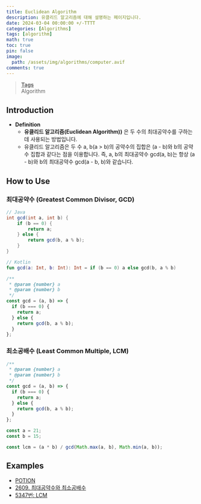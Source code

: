 ```yaml
---
title: Euclidean Algorithm
description: 유클리드 알고리즘에 대해 설명하는 페이지입니다.
date: 2024-03-04 00:00:00 +/-TTTT
categories: [Algorithms]
tags: [algorithm]
math: true
toc: true
pin: false
image:
  path: /assets/img/algorithms/computer.avif
comments: true
---
```


<blockquote class="prompt-info"><p><strong><u>Tags</u></strong> <br />
Algorithm</p></blockquote>

## Introduction

- **Definition**
  - **유클리드 알고리즘(Euclidean Algorithm))** 은 두 수의 최대공약수를 구하는데 사용되는 방법입니다.
  - 유클리드 알고리즘은 두 수 a, b(a > b)의 공약수의 집합은 (a - b)와 b의 공약수 집합과 같다는 점을 이용합니다. 즉, a, b의 최대공약수 gcd(a, b)는 항상 (a - b)와 b의 최대공약수 gcd(a - b, b)와 같습니다.

## How to Use

### 최대공약수 (Greatest Common Divisor, GCD)

```java
// Java
int gcd(int a, int b) {
    if (b == 0) {
        return a;
    } else {
        return gcd(b, a % b);
    }
}
```

```kotlin
// Kotlin
fun gcd(a: Int, b: Int): Int = if (b == 0) a else gcd(b, a % b)
```

```javascript
/**
 * @param {number} a
 * @param {number} b
 */
const gcd = (a, b) => {
  if (b === 0) {
    return a;
  } else {
    return gcd(b, a % b);
  }
};
```

### 최소공배수 (Least Common Multiple, LCM)

```javascript
/**
 * @param {number} a
 * @param {number} b
 */
const gcd = (a, b) => {
  if (b === 0) {
    return a;
  } else {
    return gcd(b, a % b);
  }
};

const a = 21;
const b = 15;

const lcm = (a * b) / gcd(Math.max(a, b), Math.min(a, b));
```

## Examples

- <a href="https://github.com/HyunJinNo/Algorithm/blob/main/Number%20Theory/Euclidean%20Algorithm/POTION.java" target="_blank">POTION</a>
- <a href="https://github.com/HyunJinNo/Algorithm/blob/main/%EB%B0%B1%EC%A4%80/Bronze%20I/2609.%E2%80%85%EC%B5%9C%EB%8C%80%EA%B3%B5%EC%95%BD%EC%88%98%EC%99%80%E2%80%85%EC%B5%9C%EC%86%8C%EA%B3%B5%EB%B0%B0%EC%88%98/%EC%B5%9C%EB%8C%80%EA%B3%B5%EC%95%BD%EC%88%98%EC%99%80%E2%80%85%EC%B5%9C%EC%86%8C%EA%B3%B5%EB%B0%B0%EC%88%98.kt" target="_blank">2609. 최대공약수와 최소공배수</a>
- <a href="https://www.acmicpc.net/problem/5347" target="_blank">5347번: LCM</a>
